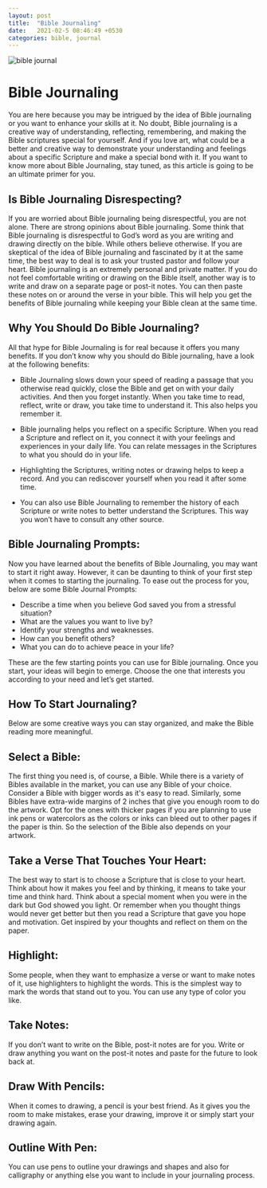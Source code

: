```yaml
---
layout: post
title:  "Bible Journaling"
date:   2021-02-5 08:46:49 +0530
categories: bible, journal
---
```


<img src="https://images.unsplash.com/photo-1498426317435-c4a0ebd4774f?ixid=MXwxMjA3fDB8MHxwaG90by1wYWdlfHx8fGVufDB8fHw%3D&ixlib=rb-1.2.1&auto=format&fit=crop&w=1950&q=80" alt="bible journal">

# Bible Journaling

You are here because you may be intrigued by the idea of Bible journaling or you want to enhance your skills at it. No doubt, Bible journaling is a creative way of understanding, reflecting, remembering, and making the Bible scriptures special for yourself.
And if you love art, what could be a better and creative way to demonstrate your understanding and feelings about a specific Scripture and make a special bond with it. If you want to know more about Bible Journaling, stay tuned, as this article is going to be an ultimate primer for you.

## Is Bible Journaling Disrespecting?

If you are worried about Bible journaling being disrespectful, you are not alone. There are strong opinions about Bible journaling. Some think that Bible journaling is disrespectful to God’s word as you are writing and drawing directly on the bible. While others believe otherwise. If you are skeptical of the idea of Bible journaling and fascinated by it at the same time, the best way to deal is to ask your trusted pastor and follow your heart. 
Bible journaling is an extremely personal and private matter. If you do not feel comfortable writing or drawing on the Bible itself, another way is to write and draw on a separate page or post-it notes. You can then paste these notes on or around the verse in your bible. This will help you get the benefits of Bible journaling while keeping your Bible clean at the same time.

## Why You Should Do Bible Journaling?

All that hype for Bible Journaling is for real because it offers you many benefits. If you don’t know why you should do Bible journaling, have a look at the following benefits:

- Bible Journaling slows down your speed of reading a passage that you otherwise read quickly, close the Bible and get on with your daily activities. And then you forget instantly. When you take time to read, reflect, write or draw, you take time to understand it. This also helps you remember it.

- Bible journaling helps you reflect on a specific Scripture. When you read a Scripture and reflect on it, you connect it with your feelings and experiences in your daily life. You can relate messages in the Scriptures to what you should do in your life. 

- Highlighting the Scriptures, writing notes or drawing helps to keep a record. And you can rediscover yourself when you read it after some time.  

- You can also use Bible Journaling to remember the history of each Scripture or write notes to better understand the Scriptures. This way you won’t have to consult any other source. 

## Bible Journaling Prompts:

Now you have learned about the benefits of Bible Journaling, you may want to start it right away. However, it can be daunting to think of your first step when it comes to starting the journaling. To ease out the process for you, below are some Bible Journal Prompts:

- Describe a time when you believe God saved you from a stressful situation?
- What are the values you want to live by?
- Identify your strengths and weaknesses.
- How can you benefit others?
- What you can do to achieve peace in your life?

These are the few starting points you can use for Bible journaling. Once you start, your ideas will begin to emerge. Choose the one that interests you according to your need and let’s get started. 

## How To Start Journaling?

Below are some creative ways you can stay organized, and make the Bible reading more meaningful. 

## Select a Bible:

The first thing you need is, of course, a Bible. While there is a variety of Bibles available in the market, you can use any Bible of your choice. Consider a Bible with bigger words as it's easy to read. Similarly, some Bibles have extra-wide margins of 2 inches that give you enough room to do the artwork. 
Opt for the ones with thicker pages if you are planning to use ink pens or watercolors as the colors or inks can bleed out to other pages if the paper is thin. So the selection of the Bible also depends on your artwork. 


## Take a Verse That Touches Your Heart:

The best way to start is to choose a Scripture that is close to your heart. Think about how it makes you feel and by thinking, it means to take your time and think hard.
Think about a special moment when you were in the dark but God showed you light. Or remember when you thought things would never get better but then you read a Scripture that gave you hope and motivation. Get inspired by your thoughts and reflect on them on the paper.

## Highlight:

Some people, when they want to emphasize a verse or want to make notes of it, use highlighters to highlight the words. This is the simplest way to mark the words that stand out to you. You can use any type of color you like.

## Take Notes:
If you don’t want to write on the Bible, post-it notes are for you. Write or draw anything you want on the post-it notes and paste for the future to look back at.

## Draw With Pencils:
When it comes to drawing, a pencil is your best friend. As it gives you the room to make mistakes, erase your drawing, improve it or simply start your drawing again.

## Outline With Pen:
You can use pens to outline your drawings and shapes and also for calligraphy or anything else you want to include in your journaling process.
